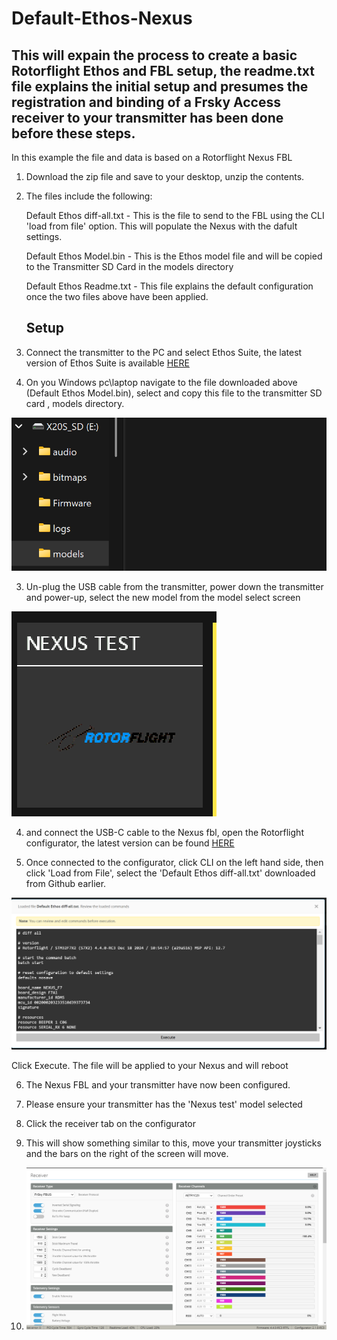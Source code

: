 # Default-Ethos-Nexus
## This will expain the process to create a basic Rotorflight Ethos and FBL setup, the readme.txt file explains the initial setup and presumes the registration and binding of a Frsky Access receiver to your transmitter has been done before these steps.

In this example the file and data is based on a Rotorflight Nexus FBL

1. Download the zip file and save to your desktop, unzip the contents.

2. The files include the following:

   Default Ethos diff-all.txt - This is the file to send to the FBL using the CLI 'load from file' option. This will populate the Nexus with the dafult settings.

   Default Ethos Model.bin - This is the Ethos model file and will be copied to the Transmitter SD Card in the models directory

   Default Ethos Readme.txt - This file explains the default configuration once the two files above have been applied.

   ## Setup

1. Connect the transmitter to the PC and select Ethos Suite, the latest version of Ethos Suite is available [HERE](https://github.com/FrSkyRC/ETHOS-Feedback-Community/releases)

2. On you Windows pc\laptop navigate to the file downloaded above (Default Ethos Model.bin), select and copy this file to the transmitter SD card , models directory.

![image](https://github.com/jimmy6616/Default-Ethos-Nexus/blob/img/default-radio-file.png)

3. Un-plug the USB cable from the transmitter, power down the transmitter and power-up, select the new model from the model select screen

![image](https://github.com/jimmy6616/Default-Ethos-Nexus/blob/img/default-radio-file1.png)


4. and connect the USB-C cable to the Nexus fbl, open the Rotorflight configurator, the latest version can be found [HERE](https://github.com/rotorflight/rotorflight-firmware/releases)

5. Once connected to the configurator, click CLI on the left hand side, then click 'Load from File', select the 'Default Ethos diff-all.txt' downloaded from Github earlier.

![image](https://github.com/jimmy6616/Default-Ethos-Nexus/blob/img/default-radio-file2.png)

Click Execute. The file will be applied to your Nexus and will reboot

6. The Nexus FBL and your transmitter have now been configured.

7. Please ensure your transmitter has the 'Nexus test' model selected
8. Click the receiver tab on the configurator

9. This will show something similar to this, move your transmitter joysticks and the bars on the right of the screen will move.

10. ![image](https://github.com/jimmy6616/Default-Ethos-Nexus/blob/img/default-radio-file3.png)


   
